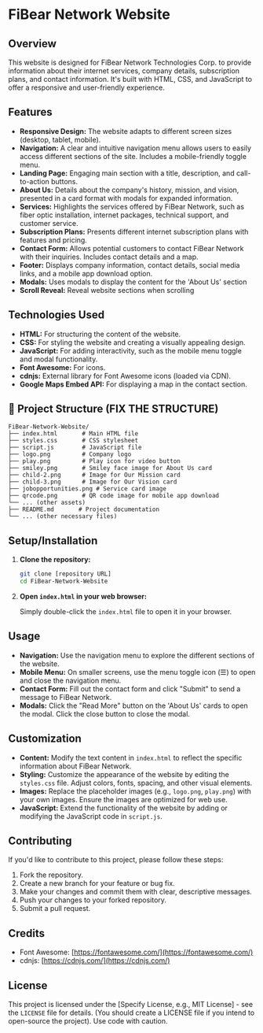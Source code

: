# FiBear Network Website

## Overview

This website is designed for FiBear Network Technologies Corp. to provide information about their internet services, company details, subscription plans, and contact information.  It's built with HTML, CSS, and JavaScript to offer a responsive and user-friendly experience.

## Features

*   **Responsive Design:**  The website adapts to different screen sizes (desktop, tablet, mobile).
*   **Navigation:**  A clear and intuitive navigation menu allows users to easily access different sections of the site.  Includes a mobile-friendly toggle menu.
*   **Landing Page:**  Engaging main section with a title, description, and call-to-action buttons.
*   **About Us:**  Details about the company's history, mission, and vision, presented in a card format with modals for expanded information.
*   **Services:**  Highlights the services offered by FiBear Network, such as fiber optic installation, internet packages, technical support, and customer service.
*   **Subscription Plans:**  Presents different internet subscription plans with features and pricing.
*   **Contact Form:**  Allows potential customers to contact FiBear Network with their inquiries.  Includes contact details and a map.
*   **Footer:**  Displays company information, contact details, social media links, and a mobile app download option.
*   **Modals:** Uses modals to display the content for the 'About Us' section
*	**Scroll Reveal:** Reveal website sections when scrolling

## Technologies Used

*   **HTML:**  For structuring the content of the website.
*   **CSS:**  For styling the website and creating a visually appealing design.
*   **JavaScript:**  For adding interactivity, such as the mobile menu toggle and modal functionality.
*   **Font Awesome:** For icons.
*   **cdnjs:**  External library for Font Awesome icons (loaded via CDN).
*   **Google Maps Embed API:** For displaying a map in the contact section.

## 📂 Project Structure (FIX THE STRUCTURE)
```
FiBear-Network-Website/
├── index.html       # Main HTML file
├── styles.css       # CSS stylesheet
├── script.js        # JavaScript file
├── logo.png         # Company logo
├── play.png         # Play icon for video button
├── smiley.png       # Smiley face image for About Us card
├── child-2.png      # Image for Our Mission card
├── child-3.png      # Image for Our Vision card
├── jobopportunities.png # Service card image
├── qrcode.png       # QR code image for mobile app download
└── ... (other assets)
├── README.md       # Project documentation
└── ... (other necessary files)
```

## Setup/Installation

1.  **Clone the repository:**

    ```bash
    git clone [repository URL]
    cd FiBear-Network-Website
    ```

2.  **Open `index.html` in your web browser:**

    Simply double-click the `index.html` file to open it in your browser.

## Usage

*   **Navigation:** Use the navigation menu to explore the different sections of the website.
*   **Mobile Menu:** On smaller screens, use the menu toggle icon (☰) to open and close the navigation menu.
*   **Contact Form:** Fill out the contact form and click "Submit" to send a message to FiBear Network.
*   **Modals:** Click the "Read More" button on the 'About Us' cards to open the modal. Click the close button to close the modal.

## Customization

*   **Content:**  Modify the text content in `index.html` to reflect the specific information about FiBear Network.
*   **Styling:**  Customize the appearance of the website by editing the `styles.css` file.  Adjust colors, fonts, spacing, and other visual elements.
*   **Images:**  Replace the placeholder images (e.g., `logo.png`, `play.png`) with your own images.  Ensure the images are optimized for web use.
*   **JavaScript:**  Extend the functionality of the website by adding or modifying the JavaScript code in `script.js`.

## Contributing

If you'd like to contribute to this project, please follow these steps:

1.  Fork the repository.
2.  Create a new branch for your feature or bug fix.
3.  Make your changes and commit them with clear, descriptive messages.
4.  Push your changes to your forked repository.
5.  Submit a pull request.

## Credits

*   Font Awesome: [https://fontawesome.com/](https://fontawesome.com/)
*   cdnjs: [https://cdnjs.com/](https://cdnjs.com/)

## License

This project is licensed under the [Specify License, e.g., MIT License] - see the `LICENSE` file for details.  (You should create a LICENSE file if you intend to open-source the project).
Use code with caution.
